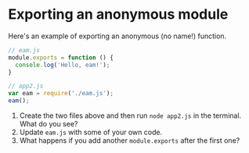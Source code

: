 # Exporting an anonymous module

Here's an example of exporting an anonymous (no name!) function.

```JavaScript
// eam.js
module.exports = function () {
  console.log('Hello, eam!');
}

// app2.js
var eam = require('./eam.js');
eam();
```

1. Create the two files above and then run `node app2.js` in the terminal. What do you see?
2. Update `eam.js` with some of your own code.
3. What happens if you add another `module.exports` after the first one?
